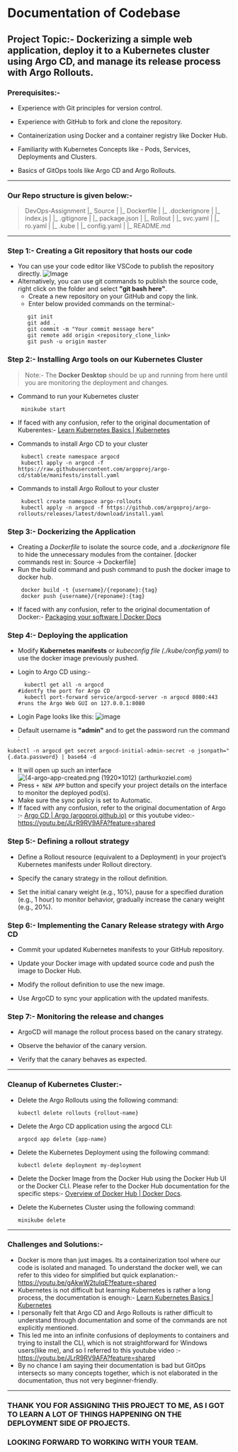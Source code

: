 # Documentation of Codebase


## Project Topic:- Dockerizing a simple web application, deploy it to a Kubernetes cluster using Argo CD, and manage its release process with Argo Rollouts.


### Prerequisites:-

- Experience with Git principles for version control.

- Experience with GitHub to fork and clone the repository.

- Containerization using Docker and a container registry like Docker Hub.

- Familiarity with Kubernetes Concepts like - Pods, Services, Deployments and Clusters.

- Basics of GitOps tools like Argo CD and Argo Rollouts.

  

---

### Our Repo structure is given below:- 

> DevOps-Assignment
|_ Source
|  |_ Dockerfile
|  |_ .dockerignore
|  |_ index.js
|  |_ .gitignore
|  |_ package.json
|
|_ Rollout
|  |_ svc.yaml
|  |_ ro.yaml
|
|_ .kube
|  |_ config.yaml
|
|_ README.md

---

### Step 1:- Creating a Git repository that hosts our code
 - You can use your code editor like VSCode to publish the repository directly.
![Image](https://res.cloudinary.com/practicaldev/image/fetch/s--iYMfyIzt--/c_limit%2Cf_auto%2Cfl_progressive%2Cq_auto%2Cw_880/https://dev-to-uploads.s3.amazonaws.com/i/1kfo7md0zzrw44pb1a83.PNG)
 - Alternatively, you can use git commands to publish the source code, right click on the folder and select **"git bash here"**.
	 - Create a new repository on your GitHub and copy the link.
	 - Enter below provided commands on the terminal:-
	 ```
		git init
		git add .
		git commit -m "Your commit message here"
		git remote add origin <repository_clone_link>
		git push -u origin master
	```  
  
### Step 2:- Installing Argo tools on our Kubernetes Cluster
> Note:- The **Docker Desktop** should be up and running from here until you are monitoring the deployment and changes.
- Command to run your Kubernetes cluster 
   ```
	minikube start
   ```
- If faced with any confusion, refer to the original documentation of Kuberentes:- [Learn Kubernetes Basics | Kubernetes](https://kubernetes.io/docs/tutorials/kubernetes-basics/)	

- Commands to install Argo CD to your cluster 
   ```
	kubectl create namespace argocd
	kubectl apply -n argocd -f https://raw.githubusercontent.com/argoproj/argo-cd/stable/manifests/install.yaml 
   ```
- Commands to install Argo Rollout to your cluster 
   ```
	kubectl create namespace argo-rollouts
	kubectl apply -n argocd -f https://github.com/argoproj/argo-rollouts/releases/latest/download/install.yaml 
   ```

### Step 3:- Dockerizing the Application

- Creating a *Dockerfile* to isolate the source code, and a *.dockerignore* file to hide the unnecessary modules from the container.
[docker commands rest in: Source -> Dockerfile] 
- Run the build command and push command to push the docker image to docker hub.
   ```
	docker build -t {username}/{reponame}:{tag}
	docker push {username}/{reponame}:{tag}
   ```
- If faced with any confusion, refer to the original documentation of Docker:- [Packaging your software | Docker Docs](https://docs.docker.com/build/building/packaging/) 


### Step 4:- Deploying the application

- Modify **Kubernetes manifests** or *kubeconfig file (./kube/config.yaml)* to use the docker image previously pushed. 

- Login to Argo CD using:-
  ```
	kubectl get all -n argocd                                        #identfy the port for Argo CD 
	kubectl port-forward service/argocd-server -n argocd 8080:443    #runs the Argo Web GUI on 127.0.0.1:8080
  ```
- Login Page looks like this:
 ![image](https://www.unixarena.com/wp-content/uploads/2021/07/Argo-CD-Login-Page.jpg)
- Default username is **"admin"**  and to get the password run the command :
```
kubectl -n argocd get secret argocd-initial-admin-secret -o jsonpath="{.data.password} | base64 -d
```
- It will open up such an interface
 ![(4-argo-app-created.png (1920×1012) (arthurkoziel.com)](https://www.arthurkoziel.com/setting-up-argocd-with-helm/4-argo-app-created.png)
- Press ```+ NEW APP``` button and specify your project details on the interface to monitor the deployed pod(s).
- Make sure the sync policy is set to Automatic.
- If faced with any confusion, refer to the original documentation of Argo :- [Argo CD | Argo (argoproj.github.io)](https://argoproj.github.io/cd/) or this youtube video:-https://youtu.be/JLrR9RV9AFA?feature=shared
  

### Step 5:- Defining a rollout strategy

- Define a Rollout resource (equivalent to a Deployment) in your project’s Kubernetes manifests under Rollout directory.

- Specify the canary strategy in the rollout definition.

- Set the initial canary weight (e.g., 10%), pause for a specified duration (e.g., 1 hour) to monitor behavior, gradually increase the canary weight (e.g., 20%).

### Step 6:- Implementing the Canary Release strategy with Argo CD

- Commit your updated Kubernetes manifests to your GitHub repository.

- Update your  Docker image with updated source code and push the image to Docker Hub.

- Modify the rollout definition to use the new image.

- Use ArgoCD to sync your application with the updated manifests.


### Step 7:- Monitoring the release and changes

- ArgoCD will manage the rollout process based on the canary strategy.

- Observe the behavior of the canary version.

- Verify that the canary behaves as expected.
 
---

### Cleanup of Kubernetes Cluster:-

- Delete the Argo Rollouts using the following command:
	```
	kubectl delete rollouts {rollout-name}
	```
- Delete the Argo CD application using the argocd CLI:
	```
	argocd app delete {app-name}
	```
- Delete the Kubernetes Deployment using the following command:
	```
	kubectl delete deployment my-deployment
	```
- Delete the Docker Image from the Docker Hub using the Docker Hub UI or the Docker CLI. Please refer to the Docker Hub documentation for the specific steps:- [Overview of Docker Hub | Docker Docs](https://docs.docker.com/docker-hub/).

- Delete the Kubernetes Cluster using the following command:
	```
	minikube delete
	```
---

### Challenges and Solutions:- 
- Docker is more than just images. Its a containerization tool where our code is isolated and managed. To understand the docker well, we can refer to this video for simplified but quick explanation:- https://youtu.be/gAkwW2tuIqE?feature=shared
- Kubernetes is not difficult but learning Kubernetes is rather a long process, the documentation is enough:-  [Learn Kubernetes Basics | Kubernetes](https://kubernetes.io/docs/tutorials/kubernetes-basics/)
- I personally felt that Argo CD and Argo Rollouts is rather difficult to understand through documentation and some of the commands are not explicitly mentioned.
- This led me into an infinite confusions of deployments to containers and trying to install the CLI, which is not straightforward for Windows users(like me), and so I referred to this youtube video :- https://youtu.be/JLrR9RV9AFA?feature=shared
- By no chance I am saying their documentation is bad but GitOps intersects so many concepts together, which is not elaborated in the documentation, thus not very beginner-friendly.
---

### THANK YOU FOR ASSIGNING THIS PROJECT TO ME, AS I GOT TO LEARN A LOT OF THINGS HAPPENING ON THE DEPLOYMENT SIDE OF PROJECTS.

### LOOKING FORWARD TO WORKING WITH YOUR TEAM.
